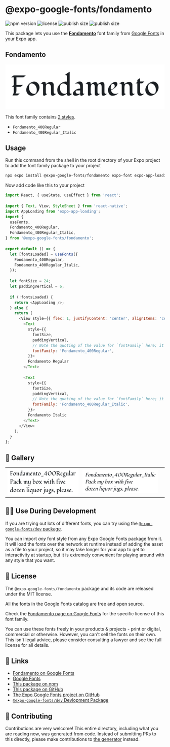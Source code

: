# @expo-google-fonts/fondamento

![npm version](https://flat.badgen.net/npm/v/@expo-google-fonts/fondamento)
![license](https://flat.badgen.net/github/license/expo/google-fonts)
![publish size](https://flat.badgen.net/packagephobia/install/@expo-google-fonts/fondamento)
![publish size](https://flat.badgen.net/packagephobia/publish/@expo-google-fonts/fondamento)

This package lets you use the [**Fondamento**](https://fonts.google.com/specimen/Fondamento) font family from [Google Fonts](https://fonts.google.com/) in your Expo app.

## Fondamento

![Fondamento](./font-family.png)

This font family contains [2 styles](#-gallery).

- `Fondamento_400Regular`
- `Fondamento_400Regular_Italic`

## Usage

Run this command from the shell in the root directory of your Expo project to add the font family package to your project
```sh
npx expo install @expo-google-fonts/fondamento expo-font expo-app-loading
```

Now add code like this to your project
```js
import React, { useState, useEffect } from 'react';

import { Text, View, StyleSheet } from 'react-native';
import AppLoading from 'expo-app-loading';
import {
  useFonts,
  Fondamento_400Regular,
  Fondamento_400Regular_Italic,
} from '@expo-google-fonts/fondamento';

export default () => {
  let [fontsLoaded] = useFonts({
    Fondamento_400Regular,
    Fondamento_400Regular_Italic,
  });

  let fontSize = 24;
  let paddingVertical = 6;

  if (!fontsLoaded) {
    return <AppLoading />;
  } else {
    return (
      <View style={{ flex: 1, justifyContent: 'center', alignItems: 'center' }}>
        <Text
          style={{
            fontSize,
            paddingVertical,
            // Note the quoting of the value for `fontFamily` here; it expects a string!
            fontFamily: 'Fondamento_400Regular',
          }}>
          Fondamento Regular
        </Text>

        <Text
          style={{
            fontSize,
            paddingVertical,
            // Note the quoting of the value for `fontFamily` here; it expects a string!
            fontFamily: 'Fondamento_400Regular_Italic',
          }}>
          Fondamento Italic
        </Text>
      </View>
    );
  }
};

```

## 🔡 Gallery


||||
|-|-|-|
|![Fondamento_400Regular](./Fondamento_400Regular.ttf.png)|![Fondamento_400Regular_Italic](./Fondamento_400Regular_Italic.ttf.png)|||


## 👩‍💻 Use During Development

If you are trying out lots of different fonts, you can try using the [`@expo-google-fonts/dev` package](https://github.com/expo/google-fonts/tree/master/font-packages/dev#readme).

You can import *any* font style from any Expo Google Fonts package from it. It will load the fonts
over the network at runtime instead of adding the asset as a file to your project, so it may take longer
for your app to get to interactivity at startup, but it is extremely convenient
for playing around with any style that you want.

## 📖 License

The `@expo-google-fonts/fondamento` package and its code are released under the MIT license.

All the fonts in the Google Fonts catalog are free and open source.

Check the [Fondamento page on Google Fonts](https://fonts.google.com/specimen/Fondamento) for the specific license of this font family.

You can use these fonts freely in your products & projects - print or digital, commercial or otherwise. However, you can't sell the fonts on their own. This isn't legal advice, please consider consulting a lawyer and see the full license for all details.

## 🔗 Links

- [Fondamento on Google Fonts](https://fonts.google.com/specimen/Fondamento)
- [Google Fonts](https://fonts.google.com/)
- [This package on npm](https://www.npmjs.com/package/@expo-google-fonts/fondamento)
- [This package on GitHub](https://github.com/expo/google-fonts/tree/master/font-packages/fondamento)
- [The Expo Google Fonts project on GitHub](https://github.com/expo/google-fonts)
- [`@expo-google-fonts/dev` Devlopment Package](https://github.com/expo/google-fonts/tree/master/font-packages/dev)

## 🤝 Contributing

Contributions are very welcome! This entire directory, including what you are reading now, was generated from code. Instead of submitting PRs to this directly, please make contributions to [the generator](https://github.com/expo/google-fonts/tree/master/packages/generator) instead.
